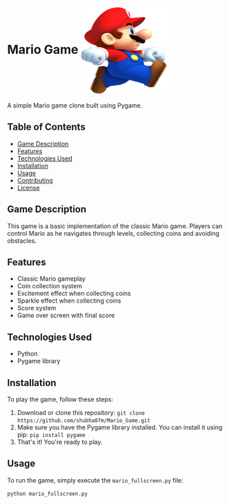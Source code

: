 # Mario Game <img src="mario.png" width="200" height="200" align="center">

A simple Mario game clone built using Pygame.

## Table of Contents

* [Game Description](#game-description)
* [Features](#features)
* [Technologies Used](#technologies-used)
* [Installation](#installation)
* [Usage](#usage)
* [Contributing](https://github.com/shubha07m/Mario_Game/fork)
* [License](https://github.com/shubha07m/Mario_Game/blob/main/LICENSE)

## Game Description

This game is a basic implementation of the classic Mario game. Players can control Mario as he navigates through levels, collecting coins and avoiding obstacles.

## Features

* Classic Mario gameplay
* Coin collection system
* Excitement effect when collecting coins
* Sparkle effect when collecting coins
* Score system
* Game over screen with final score

## Technologies Used

* Python
* Pygame library

## Installation

To play the game, follow these steps:

1. Download or clone this repository: `git clone https://github.com/shubha07m/Mario_Game.git`
2. Make sure you have the Pygame library installed. You can install it using pip: `pip install pygame`
3. That's it! You're ready to play.

## Usage

To run the game, simply execute the `mario_fullscreen.py` file:
```bash
python mario_fullscreen.py
